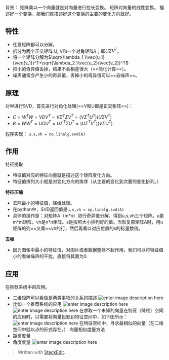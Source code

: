 背景：
矩阵乘以一个向量就是对向量进行拉长变换。
矩阵对向量的线性变换。
描述好一个变换，那我们就描述好这个变换的主要的变化方向就好。
## 特性
- 任意矩阵都可以分解。
- 拆分为两个正交矩阵 U, V和一个对角矩阵$\lambda$；即$U\Sigma V^T$。
- 将一个矩阵分解为$\sqrt{\lambda_1 }\vec{u_1}(\vec{v_1})^T+\sqrt{\lambda_2 }\vec{u_2}(\vec{v_2})^T$
- 把小的奇异值丢掉，结果不会相差很大（==简化计算==）。
- 噪声通常会产生小的奇异值，丢掉小的奇异值可以==去噪声==。

## 原理
对W进行SVD，首先进行对角化处理(==V和U都是正交矩阵==)：
- $C= W^TW = VDV^T = V\Sigma^T\Sigma V^T =(V\Sigma^TU^T)(U\Sigma V^T)$
- $B= WW^T = UDU^T = U\Sigma^T\Sigma U^T = (U\Sigma^TV^T)(V\Sigma U^T)$

程序实现：
`u,s,vh = np.linalg.svd(A)`
## 作用
特征提取
- 特征值对应的特征向量就是描述这个矩阵变化方向。
- 特征值排列大小就是对变化方向的排序（从主要的变化到次要的变化排列。）

**特征压缩**
- 去除最小的特征值，降维处理。
- 在python中，SVD返回值是`u,s,vh = np.linalg.svd(A)`
- 具体的操作是：对矩阵A（m\*n）进行奇异值分解，得到u,s,vh三个矩阵。u是m*m矩阵，vh是n\*n矩阵。s是按照大小排列好的值。当恢复原矩阵A时，用u矩阵的列==叉乘==vh的行，然后再乘以对应位置的s的标量数值。

**去噪**
- 因为图像中最小的特征值，对图片或者数据整体不起作用，我们可以将特征值小的看做噪声的干扰，直接将其置为0. 



## 应用
在推荐系统中的应用。
- 二维矩阵可以看做是两类事物的关系的描述
![enter image description here](https://github.com/HotView/Images/raw/master/%E4%B8%8B%E8%BD%BD-2019-03-05%2022_45_33.png)
- 比如一个推荐系统的应用
![enter image description here](https://github.com/HotView/Images/raw/master/%E4%B8%8B%E8%BD%BD-2019-03-05%2022_48_25.png)
![enter image description here](https://github.com/HotView/Images/raw/master/%E4%B8%8B%E8%BD%BD-2019-03-05%2022_52_44.png)
在求取一个未知的向量在特征（降维）空间的应用时，只需要将向量投影到特征空间中，如下图所示：
![enter image description here](https://github.com/HotView/Images/raw/master/%E4%B8%8B%E8%BD%BD-2019-03-05%2022_53_22.png)
在特征空间中，寻求最相似的向量（在二维空间中就以点的形式存在。）
向量相似度量方法
- 距离度量
- 角度度量
![enter image description here](https://github.com/HotView/Images/raw/master/%E4%B8%8B%E8%BD%BD-2019-03-05%2022_53_50.png)

> Written with [StackEdit](https://stackedit.io/).
<!--stackedit_data:
eyJoaXN0b3J5IjpbLTM3MjUxNzQ0MV19
-->